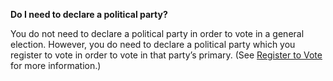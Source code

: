 **Do I need to declare a political party?**  

You do not need to declare a political party in order to vote in a general election. However, you do need to declare a political party which you register to vote in order to vote in that party’s primary. (See [Register to Vote](#section-register-to-vote) for more information.)  

